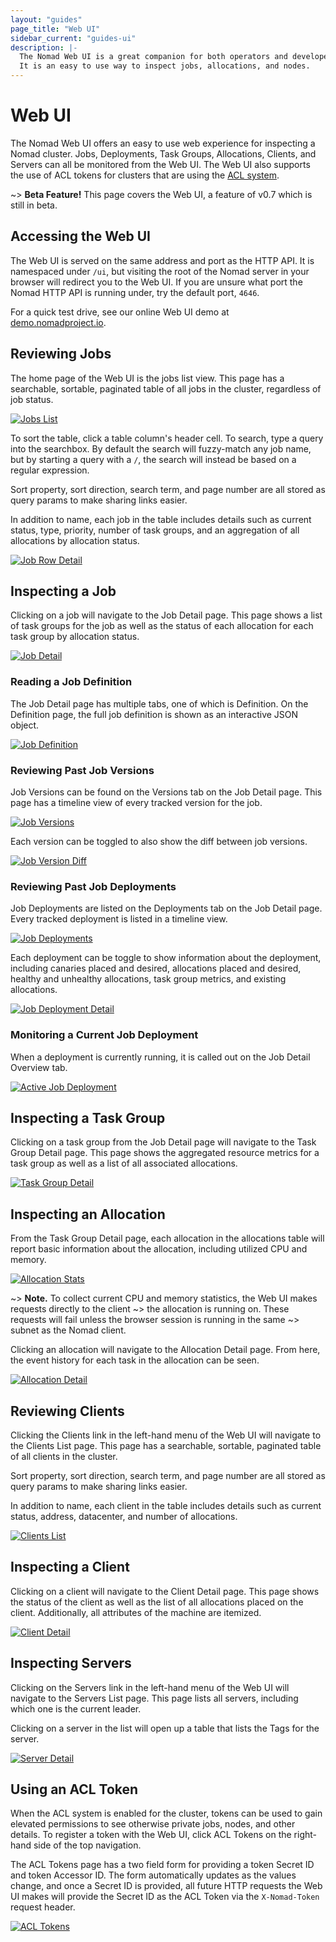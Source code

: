 ```yaml
---
layout: "guides"
page_title: "Web UI"
sidebar_current: "guides-ui"
description: |-
  The Nomad Web UI is a great companion for both operators and developers.
  It is an easy to use way to inspect jobs, allocations, and nodes.
---
```


# Web UI

The Nomad Web UI offers an easy to use web experience for inspecting a Nomad cluster.
Jobs, Deployments, Task Groups, Allocations, Clients, and Servers can all be
monitored from the Web UI. The Web UI also supports the use of ACL tokens for
clusters that are using the [ACL system](/guides/acl.html).

~> **Beta Feature!** This page covers the Web UI, a feature of v0.7 which is still in beta.

## Accessing the Web UI

The Web UI is served on the same address and port as the HTTP API. It is namespaced
under `/ui`, but visiting the root of the Nomad server in your browser will redirect you
to the Web UI. If you are unsure what port the Nomad HTTP API is running under, try the default
port, `4646`.

For a quick test drive, see our online Web UI demo at [demo.nomadproject.io](https://demo.nomadproject.io). 

## Reviewing Jobs

The home page of the Web UI is the jobs list view. This page has a searchable, sortable,
paginated table of all jobs in the cluster, regardless of job status.

[![Jobs List][img-jobs-list]][img-jobs-list]

To sort the table, click a table column's header cell. To search, type a query into the searchbox.
By default the search will fuzzy-match any job name, but by starting a query with a `/`, the search
will instead be based on a regular expression.

Sort property, sort direction, search term, and page number are all stored as query params to make
sharing links easier.

In addition to name, each job in the table includes details such as current status, type, priority,
number of task groups, and an aggregation of all allocations by allocation status.

[![Job Row Detail][img-jobs-row-detail]][img-jobs-row-detail]

## Inspecting a Job

Clicking on a job will navigate to the Job Detail page. This page shows a list of task groups
for the job as well as the status of each allocation for each task group by allocation status.

[![Job Detail][img-job-detail]][img-job-detail]

### Reading a Job Definition

The Job Detail page has multiple tabs, one of which is Definition. On the Definition page, the full
job definition is shown as an interactive JSON object.

[![Job Definition][img-job-definition]][img-job-definition]

### Reviewing Past Job Versions

Job Versions can be found on the Versions tab on the Job Detail page. This page has a timeline view of
every tracked version for the job.

[![Job Versions][img-job-versions]][img-job-versions]

Each version can be toggled to also show the diff between job versions.

[![Job Version Diff][img-job-version-diff]][img-job-version-diff]

### Reviewing Past Job Deployments

Job Deployments are listed on the Deployments tab on the Job Detail page. Every tracked deployment is listed in
a timeline view.

[![Job Deployments][img-job-deployments]][img-job-deployments]

Each deployment can be toggle to show information about the deployment, including canaries placed and desired,
allocations placed and desired, healthy and unhealthy allocations, task group metrics, and existing allocations.

[![Job Deployment Detail][img-job-deployment-detail]][img-job-deployment-detail]

### Monitoring a Current Job Deployment

When a deployment is currently running, it is called out on the Job Detail Overview tab.

[![Active Job Deployment][img-active-job-deployment]][img-active-job-deployment]

## Inspecting a Task Group

Clicking on a task group from the Job Detail page will navigate to the Task Group Detail page. This page shows
the aggregated resource metrics for a task group as well as a list of all associated allocations.

[![Task Group Detail][img-task-group-detail]][img-task-group-detail]

## Inspecting an Allocation

From the Task Group Detail page, each allocation in the allocations table will report basic information about
the allocation, including utilized CPU and memory.

[![Allocation Stats][img-allocation-stats]][img-allocation-stats]

~> **Note.** To collect current CPU and memory statistics, the Web UI makes requests directly to the client
~> the allocation is running on. These requests will fail unless the browser session is running in the same
~> subnet as the Nomad client.

Clicking an allocation will navigate to the Allocation Detail page. From here, the event history for each task
in the allocation can be seen.

[![Allocation Detail][img-allocation-detail]][img-allocation-detail]

## Reviewing Clients

Clicking the Clients link in the left-hand menu of the Web UI will navigate to the Clients List page. This page
has a searchable, sortable, paginated table of all clients in the cluster.

Sort property, sort direction, search term, and page number are all stored as query params to make
sharing links easier.

In addition to name, each client in the table includes details such as current status, address, datacenter,
and number of allocations.

[![Clients List][img-clients-list]][img-clients-list]

## Inspecting a Client

Clicking on a client will navigate to the Client Detail page. This page shows the status of the client as
well as the list of all allocations placed on the client. Additionally, all attributes of the machine are
itemized.

[![Client Detail][img-client-detail]][img-client-detail]

## Inspecting Servers

Clicking on the Servers link in the left-hand menu of the Web UI will navigate to the Servers List page. This
page lists all servers, including which one is the current leader.

Clicking on a server in the list will open up a table that lists the Tags for the server.

[![Server Detail][img-server-detail]][img-server-detail]

## Using an ACL Token

When the ACL system is enabled for the cluster, tokens can be used to gain elevated permissions to see
otherwise private jobs, nodes, and other details. To register a token with the Web UI, click ACL Tokens on the
right-hand side of the top navigation.

The ACL Tokens page has a two field form for providing a token Secret ID and token Accessor ID. The form
automatically updates as the values change, and once a Secret ID is provided, all future HTTP requests the
Web UI makes will provide the Secret ID as the ACL Token via the `X-Nomad-Token` request header.

[![ACL Tokens][img-acl-tokens]][img-acl-tokens]

[img-jobs-list]: /assets/images/guide-ui-jobs-list.png
[img-jobs-row-detail]: /assets/images/guide-ui-jobs-row-detail.png
[img-job-detail]: /assets/images/guide-ui-job-detail.png
[img-job-definition]: /assets/images/guide-ui-job-definition.png
[img-job-versions]: /assets/images/guide-ui-job-versions.png
[img-job-version-diff]: /assets/images/guide-ui-job-version-diff.png
[img-job-deployments]: /assets/images/guide-ui-job-deployments.png
[img-job-deployment-detail]: /assets/images/guide-ui-job-deployment-detail.png
[img-active-job-deployment]: /assets/images/guide-ui-active-job-deployment.png
[img-task-group-detail]: /assets/images/guide-ui-task-group-detail.png
[img-allocation-stats]: /assets/images/guide-ui-allocation-stats.png
[img-allocation-detail]: /assets/images/guide-ui-allocation-detail.png
[img-clients-list]: /assets/images/guide-ui-clients-list.png
[img-client-detail]: /assets/images/guide-ui-client-detail.png
[img-server-detail]: /assets/images/guide-ui-server-detail.png
[img-acl-tokens]: /assets/images/guide-ui-acl-tokens.png

